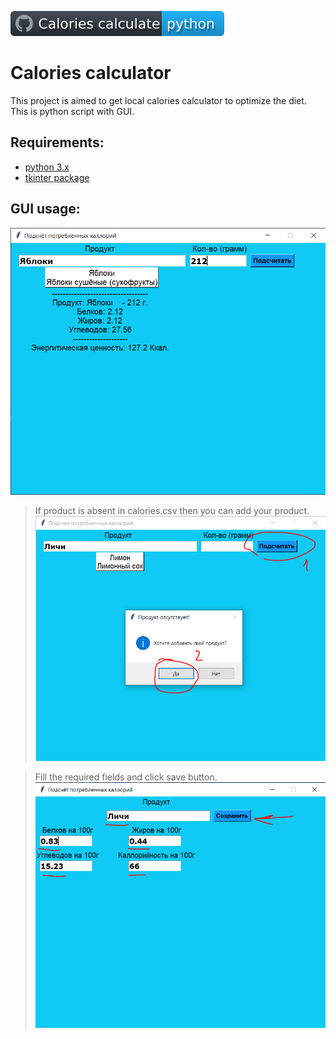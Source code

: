 ![CCalc_Badge](/src/docs/badge_cc.svg)
# Calories calculator

This project is aimed to get local calories calculator to optimize the diet.
This is python script with GUI.

## Requirements:
- [python 3.x](https://www.python.org/downloads/)
- [tkinter package](https://docs.python.org/3/library/tkinter.html)



## GUI usage:
![](/src/docs/calories_gui.PNG)

> If product is absent in calories.csv then you can add your product.
![](/src/docs/calories_gui_2.PNG)

> Fill the required fields and click save button.
![](/src/docs/calories_gui_3.PNG)
